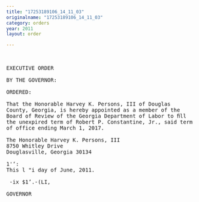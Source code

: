 ```yaml
---
title: "17253189106_14_11_03"
originalname: "17253189106_14_11_03"
category: orders
year: 2011
layout: order

---
```

<pre>
 

EXECUTIVE ORDER

BY THE GOVERNOR:

ORDERED:

That the Honorable Harvey K. Persons, III of Douglas
County, Georgia, is hereby appointed as a member of the
Board of Review of the Georgia Department of Labor to ﬁll
the unexpired term of Robert P. Constantine, Jr., said term
of office ending March 1, 2017.

The Honorable Harvey K. Persons, III
8750 Whitley Drive
Douglasville, Georgia 30134

1'‘:
This l "i day of June, 2011.

 -ix $1’.-(LI,

GOVERNOR

</pre>
